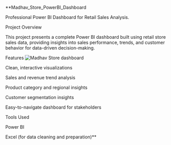 **Madhav_Store_PowerBI_Dashboard

Professional Power BI Dashboard for Retail Sales Analysis.

Project Overview

This project presents a complete Power BI dashboard built using retail store sales data, providing insights into sales performance, trends, and customer behavior for data-driven decision-making.

Features
![Madhav Store dashboard](https://github.com/user-attachments/assets/c5c08f27-0f29-4a83-8ba9-9d6506b4bd0b)


Clean, interactive visualizations

Sales and revenue trend analysis

Product category and regional insights

Customer segmentation insights

Easy-to-navigate dashboard for stakeholders

Tools Used

Power BI

Excel (for data cleaning and preparation)**
